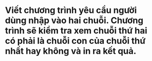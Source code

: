 # Viết chương trình yêu cầu người dùng nhập vào hai chuỗi. Chương trình sẽ kiểm tra xem chuỗi thứ hai có phải là chuỗi con của chuỗi thứ nhất hay không và in ra kết quả.